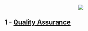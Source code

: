 <!-- ## Learning Journey -->
<p align="center">
  <img  src="https://github.com/kokurate/learning-journey/assets/85746411/1eb9890d-e194-4157-9bb2-0854cdb371c8">
</p>


## 1 - [Quality Assurance](https://github.com/kokurate/learning-journey/blob/main/Quality%20Assurance.md)





